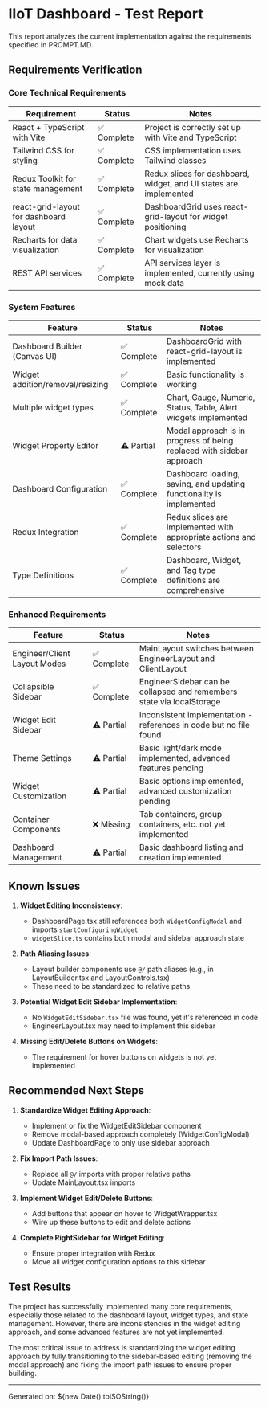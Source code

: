# IIoT Dashboard - Test Report

This report analyzes the current implementation against the requirements specified in PROMPT.MD.

## Requirements Verification

### Core Technical Requirements

| Requirement | Status | Notes |
|-------------|--------|-------|
| React + TypeScript with Vite | ✅ Complete | Project is correctly set up with Vite and TypeScript |
| Tailwind CSS for styling | ✅ Complete | CSS implementation uses Tailwind classes |
| Redux Toolkit for state management | ✅ Complete | Redux slices for dashboard, widget, and UI states are implemented |
| react-grid-layout for dashboard layout | ✅ Complete | DashboardGrid uses react-grid-layout for widget positioning |
| Recharts for data visualization | ✅ Complete | Chart widgets use Recharts for visualization |
| REST API services | ✅ Complete | API services layer is implemented, currently using mock data |

### System Features

| Feature | Status | Notes |
|---------|--------|-------|
| Dashboard Builder (Canvas UI) | ✅ Complete | DashboardGrid with react-grid-layout is implemented |
| Widget addition/removal/resizing | ✅ Complete | Basic functionality is working |
| Multiple widget types | ✅ Complete | Chart, Gauge, Numeric, Status, Table, Alert widgets implemented |
| Widget Property Editor | ⚠️ Partial | Modal approach is in progress of being replaced with sidebar approach |
| Dashboard Configuration | ✅ Complete | Dashboard loading, saving, and updating functionality is implemented |
| Redux Integration | ✅ Complete | Redux slices are implemented with appropriate actions and selectors |
| Type Definitions | ✅ Complete | Dashboard, Widget, and Tag type definitions are comprehensive |

### Enhanced Requirements

| Feature | Status | Notes |
|---------|--------|-------|
| Engineer/Client Layout Modes | ✅ Complete | MainLayout switches between EngineerLayout and ClientLayout |
| Collapsible Sidebar | ✅ Complete | EngineerSidebar can be collapsed and remembers state via localStorage |
| Widget Edit Sidebar | ⚠️ Partial | Inconsistent implementation - references in code but no file found |
| Theme Settings | ⚠️ Partial | Basic light/dark mode implemented, advanced features pending |
| Widget Customization | ⚠️ Partial | Basic options implemented, advanced customization pending |
| Container Components | ❌ Missing | Tab containers, group containers, etc. not yet implemented |
| Dashboard Management | ⚠️ Partial | Basic dashboard listing and creation implemented |

## Known Issues

1. **Widget Editing Inconsistency**:
   - DashboardPage.tsx still references both `WidgetConfigModal` and imports `startConfiguringWidget`
   - `widgetSlice.ts` contains both modal and sidebar approach state

2. **Path Aliasing Issues**:
   - Layout builder components use `@/` path aliases (e.g., in LayoutBuilder.tsx and LayoutControls.tsx)
   - These need to be standardized to relative paths

3. **Potential Widget Edit Sidebar Implementation**:
   - No `WidgetEditSidebar.tsx` file was found, yet it's referenced in code
   - EngineerLayout.tsx may need to implement this sidebar

4. **Missing Edit/Delete Buttons on Widgets**:
   - The requirement for hover buttons on widgets is not yet implemented

## Recommended Next Steps

1. **Standardize Widget Editing Approach**:
   - Implement or fix the WidgetEditSidebar component
   - Remove modal-based approach completely (WidgetConfigModal)
   - Update DashboardPage to only use sidebar approach

2. **Fix Import Path Issues**:
   - Replace all `@/` imports with proper relative paths
   - Update MainLayout.tsx imports

3. **Implement Widget Edit/Delete Buttons**:
   - Add buttons that appear on hover to WidgetWrapper.tsx
   - Wire up these buttons to edit and delete actions

4. **Complete RightSidebar for Widget Editing**:
   - Ensure proper integration with Redux
   - Move all widget configuration options to this sidebar

## Test Results

The project has successfully implemented many core requirements, especially those related to the dashboard layout, widget types, and state management. However, there are inconsistencies in the widget editing approach, and some advanced features are not yet implemented.

The most critical issue to address is standardizing the widget editing approach by fully transitioning to the sidebar-based editing (removing the modal approach) and fixing the import path issues to ensure proper building.

---

Generated on: ${new Date().toISOString()}